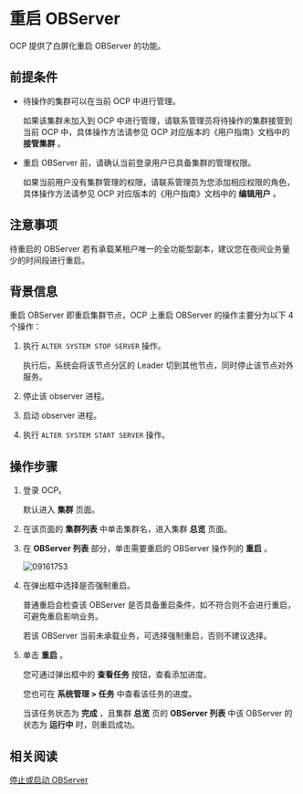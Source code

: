 重启 OBServer 
================================

OCP 提供了白屏化重启 OBServer 的功能。

前提条件 
-------------------------

* 待操作的集群可以在当前 OCP 中进行管理。

  如果该集群未加入到 OCP 中进行管理，请联系管理员将待操作的集群接管到当前 OCP 中，具体操作方法请参见 OCP 对应版本的《用户指南》文档中的 **接管集群** 。
  

* 重启 OBServer 前，请确认当前登录用户已具备集群的管理权限。

  如果当前用户没有集群管理的权限，请联系管理员为您添加相应权限的角色，具体操作方法请参见 OCP 对应版本的《用户指南》文档中的 **编辑用户** 。
  




注意事项 
-------------------------

待重启的 OBServer 若有承载某租户唯一的全功能型副本，建议您在夜间业务量少的时间段进行重启。

背景信息 
-------------------------

重启 OBServer 即重启集群节点，OCP 上重启 OBServer 的操作主要分为以下 4 个操作：

1. 执行 `ALTER SYSTEM STOP SERVER` 操作。

   执行后，系统会将该节点分区的 Leader 切到其他节点，同时停止该节点对外服务。
   

2. 停止该 observer 进程。

   

3. 启动 observer 进程。

   

4. 执行 `ALTER SYSTEM START SERVER` 操作。

   




操作步骤 
-------------------------

1. 登录 OCP。

   默认进入 **集群** 页面。
   

2. 在该页面的 **集群列表** 中单击集群名，进入集群 **总览** 页面。

   

3. 在 **OBServer 列表** 部分，单击需要重启的 OBServer 操作列的 **重启** 。

   ![09161753](https://help-static-aliyun-doc.aliyuncs.com/assets/img/zh-CN/9060562361/p327394.png)
   

4. 在弹出框中选择是否强制重启。

   普通重启会检查该 OBServer 是否具备重启条件，如不符合则不会进行重启，可避免重启影响业务。

   若该 OBServer 当前未承载业务，可选择强制重启，否则不建议选择。
   

5. 单击 **重启** 。

   您可通过弹出框中的 **查看任务** 按钮，查看添加进度。

   您也可在 **系统管理 \> 任务** 中查看该任务的进度。

   当该任务状态为 **完成** ，且集群 **总览** 页的 **OBServer 列表** 中该 OBServer 的状态为 **运行中** 时，则重启成功。
   




相关阅读 
-------------------------

[停止或启动 OBServer](/zh-CN/5.administrator-guide/2.basic-database-management/1.manage-clusters/5.manage-observer/3.stop-or-start-observer.md)
